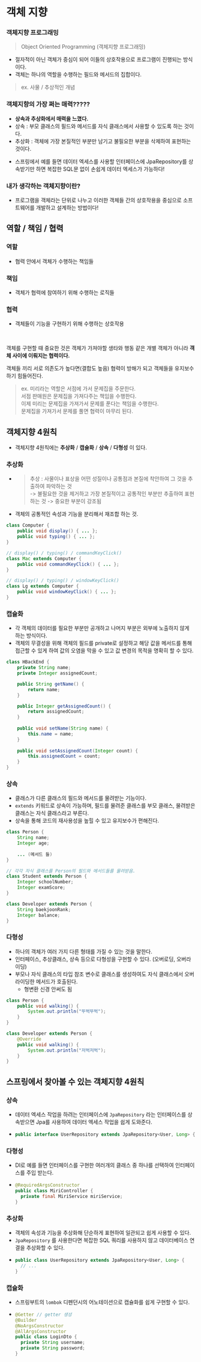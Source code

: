 # 객체 지향

### 객체지향 프로그래밍
> Object Oriented Programming (객체지향 프로그래밍)
- 절자적이 아닌 객체가 중심이 되어 이들의 상호작용으로 프로그램이 진행되는 방식이다.
- 객체는 하나의 역할을 수행하는 필드와 메서드의 집합이다.
> ex. 사물 / 추상적인 개념

### 객체지향의 가장 쩌는 매력?????
- **상속과 추상화에서 매력을 느꼈다.** 
- 상속 : 부모 클래스의 필드와 메서드를 자식 클래스에서 사용할 수 있도록 하는 것이다.
- 추상화 : 객체에 가장 본질적인 부분만 남기고 불필요한 부분을 삭제하여 표현하는 것이다.

* 스프링에서 예를 들면 데이터 엑세스를 사용할 인터페이스에 JpaRepository를 상속받기만 하면 복잡한 SQL문 없이 손쉽게 데이터 엑세스가 가능하다!

### 내가 생각하는 객체지향이란?
- 프로그램을 객체라는 단위로 나누고 이러한 객체들 간의 상호작용을 중심으로 소프트웨어를 개발하고 설계하는 방법이다!

## 역할 / 책임 / 협력

### 역할 
- 협력 안에서 객체가 수행하는 책임들
### 책임
- 객체가 협력에 참여하기 위해 수행하는 로직들
### 협력
- 객체들이 기능을 구현하기 위해 수행하는 상호작용

<br />

객체를 구현할 때 중요한 것은 객체가 가져야할 생타와 행동 같은 개별 객체가 아니라 **객체 사이에 이뤄지는 협력이다.**

객체들 끼리 서로 의존도가 높다면(결합도 높음) 협력이 방해가 되고 객체들을 유지보수하기 힘들어진다.

> ex. 미리라는 역할은 서점에 가서 문제집을 주문한다.   
> 서점 판매원은 문제집을 가져다주는 책임을 수행한다.   
> 이제 미리는 문제집을 가져가서 문제를 푼다는 책임을 수행한다.   
> 문제집을 가져가서 문제를 풀면 협력이 마무리 된다.

## 객체지향 4원칙
- 객체지향 4원칙에는 **추상화** / **캡슐화** / **상속** / **다형성** 이 있다.

### 추상화
- > 추상 : 사물이나 표상을 어떤 성질이나 공통점과 본질에 착안하여 그 것을 추출하여 파악하는 것   
  >  -> 불필요한 것을 제거하고 가장 본질적이고 공통적인 부분만 추출하여 표현하는 것 -> 중요한 부분이 강조됨
- 객체의 공통적인 속성과 기능을 분리해서 재조합 하는 것.

```java
class Computer {
    public void display() { ... };
    public void typing() { ... };
}

// display() / typing() / commandKeyClick()
class Mac extends Computer {
    public void commandKeyClick() { ... };
}

// display() / typing() / windowKeyClick()
class Lg extends Computer {
    public void windowKeyClick() { ... };
}
```

### 캡슐화
- 각 객체의 데이터를 필요한 부분만 공개하고 나머지 부분은 외부에 노출하지 않게 하는 방식이다.
- 객체의 무결성을 위해 객체의 필드를 private로 설정하고 해당 값을 메서드를 통해 접근할 수 있게 하여 값의 오염을 막을 수 있고 값 변경의 목적을 명확히 할 수 있다.

```java
class HBackEnd {
    private String name;
    private Integer assignedCount;

    public String getName() {
        return name;
    }

    public Integer getAssignedCount() {
        return assignedCount;
    }
    
    public void setName(String name) {
        this.name = name;
    }
    
    public void setAssignedCount(Integer count) {
        this.assignedCount = count;
    }
}
```

### 상속
- 클래스가 다른 클래스의 필드와 메서드를 물려받는 기능이다.
- `extends` 키워드로 상속이 가능하며, 필드를 물려준 클래스를 부모 클래스, 물려받은 클래스는 자식 클래스라고 부른다.
- 상속을 통해 코드의 재사용성을 높힐 수 있고 유지보수가 편해진다.

```java
class Person {
    String name;
    Integer age;
    
    ... (메서드 들)
}

// 각각 자식 클래스를 Person의 필드와 메서드들를 물려받음.
class Student extends Person {
    Integer schoolNumber;
    Integer examScore;
}

class Developer extends Person {
    String baekjoonRank;
    Integer balance;
}
```

### 다형성
- 하나의 객체가 여러 가지 다른 형태를 가질 수 있는 것을 말한다.
- 인터페이스, 추상클래스, 상속 등으로 다형성을 구현할 수 있다. (오버로딩, 오버라이딩)
- 부모나 자식 클래스의 타입 참조 변수로 클래스를 생성하여도 자식 클래스에서 오버라이딩한 메서드가 호출된다.
  - 형변환 신경 안써도 됨

```java
class Person {
    public void walking() {
        System.out.println("뚜벅뚜벅");
    }
}

class Developer extends Person {
    @Override
    public void walking() {
        System.out.println("저벅저벅");
    }
}
```

## 스프링에서 찾아볼 수 있는 객체지향 4원칙

### 상속
- 데이터 엑세스 작업을 하려는 인터페이스에 `JpaRepository` 라는 인터페이스를 상속받으면 Jpa를 사용하여 데이터 엑세스 작업을 쉽게 도와준다.
- ```java
  public interface UserRepository extends JpaRepository<User, Long> { ... }
  ```
### 다형성
- DI로 예를 들면 인터페이스를 구현한 여러개의 클래스 중 하나를 선택하여 인터페이스를 주입 받는다.
- ```java
  @RequiredArgsConstructor
  public class MiriController {
    private final MiriService miriService;
  }
  ```
### 추상화
- 객체의 속성과 기능을 추상화해 단순하게 표현하여 일관되고 쉽게 사용할 수 있다.
- `JpaRepository` 를 사용한다면 복잡한 SQL 쿼리를 사용하지 않고 데이터베이스 연결을 추상화할 수 있다.
- ```java
  public class UserRepository extends JpaRepository<User, Long> {
    // ...
  }
  ```
### 캡슐화
- 스프링부트의 `lombok` 디펜던시의 어노테이션으로 캡슐화를 쉽게 구현할 수 있다.
- ```java
  @Getter // getter 생성
  @Builder
  @NoArgsConstructor
  @AllArgsConstructor
  public class LoginDto {
    private String username;
    private String password;
  }
  ```